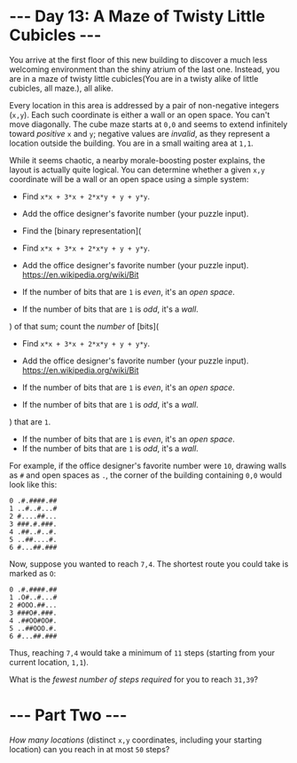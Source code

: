 ﻿# --- Day 13: A Maze of Twisty Little Cubicles ---

You arrive at the first floor of this new building to discover a much less welcoming environment than the shiny atrium of the last one.  Instead, you are in a maze of twisty little cubicles(You are in a twisty alike of little cubicles, all maze.), all alike.

Every location in this area is addressed by a pair of non-negative integers (```x,y```). Each such coordinate is either a wall or an open space. You can't move diagonally. The cube maze starts at ```0,0``` and seems to extend infinitely toward *positive* ```x``` and ```y```; negative values are *invalid*, as they represent a location outside the building. You are in a small waiting area at ```1,1```.

While it seems chaotic, a nearby morale-boosting poster explains, the layout is actually quite logical. You can determine whether a given ```x,y``` coordinate will be a wall or an open space using a simple system:


* Find ```x*x + 3*x + 2*x*y + y + y*y```.
* Add the office designer's favorite number (your puzzle input).
* Find the [binary representation](
* Find ```x*x + 3*x + 2*x*y + y + y*y```.
* Add the office designer's favorite number (your puzzle input).
https://en.wikipedia.org/wiki/Bit

* If the number of bits that are ```1``` is *even*, it's an *open space*.
* If the number of bits that are ```1``` is *odd*, it's a *wall*.


) of that sum; count the *number* of [bits](
* Find ```x*x + 3*x + 2*x*y + y + y*y```.
* Add the office designer's favorite number (your puzzle input).
https://en.wikipedia.org/wiki/Bit

* If the number of bits that are ```1``` is *even*, it's an *open space*.
* If the number of bits that are ```1``` is *odd*, it's a *wall*.


) that are ```1```.

* If the number of bits that are ```1``` is *even*, it's an *open space*.
* If the number of bits that are ```1``` is *odd*, it's a *wall*.




For example, if the office designer's favorite number were ```10```, drawing walls as ```#``` and open spaces as ```.```, the corner of the building containing ```0,0``` would look like this:

```  0123456789
0 .#.####.##
1 ..#..#...#
2 #....##...
3 ###.#.###.
4 .##..#..#.
5 ..##....#.
6 #...##.###
```

Now, suppose you wanted to reach ```7,4```. The shortest route you could take is marked as ```O```:

```  0123456789
0 .#.####.##
1 .O#..#...#
2 #OOO.##...
3 ###O#.###.
4 .##OO#OO#.
5 ..##OOO.#.
6 #...##.###
```

Thus, reaching ```7,4``` would take a minimum of ```11``` steps (starting from your current location, ```1,1```).

What is the *fewest number of steps required* for you to reach ```31,39```?

# --- Part Two ---

*How many locations* (distinct ```x,y``` coordinates, including your starting location) can you reach in at most ```50``` steps?